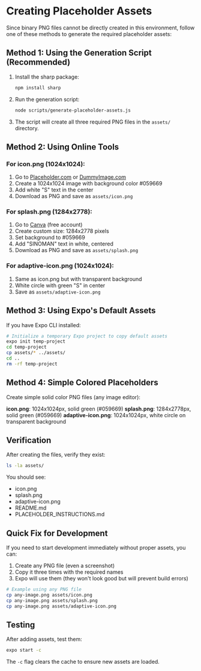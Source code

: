 # Creating Placeholder Assets

Since binary PNG files cannot be directly created in this environment, follow one of these methods to generate the required placeholder assets:

## Method 1: Using the Generation Script (Recommended)

1. Install the sharp package:
   ```bash
   npm install sharp
   ```

2. Run the generation script:
   ```bash
   node scripts/generate-placeholder-assets.js
   ```

3. The script will create all three required PNG files in the `assets/` directory.

## Method 2: Using Online Tools

### For icon.png (1024x1024):
1. Go to [Placeholder.com](https://placeholder.com/) or [DummyImage.com](https://dummyimage.com/)
2. Create a 1024x1024 image with background color #059669
3. Add white "S" text in the center
4. Download as PNG and save as `assets/icon.png`

### For splash.png (1284x2778):
1. Go to [Canva](https://www.canva.com/) (free account)
2. Create custom size: 1284x2778 pixels
3. Set background to #059669
4. Add "SINOMAN" text in white, centered
5. Download as PNG and save as `assets/splash.png`

### For adaptive-icon.png (1024x1024):
1. Same as icon.png but with transparent background
2. White circle with green "S" in center
3. Save as `assets/adaptive-icon.png`

## Method 3: Using Expo's Default Assets

If you have Expo CLI installed:

```bash
# Initialize a temporary Expo project to copy default assets
expo init temp-project
cd temp-project
cp assets/* ../assets/
cd ..
rm -rf temp-project
```

## Method 4: Simple Colored Placeholders

Create simple solid color PNG files (any image editor):

**icon.png**: 1024x1024px, solid green (#059669)
**splash.png**: 1284x2778px, solid green (#059669)
**adaptive-icon.png**: 1024x1024px, white circle on transparent background

## Verification

After creating the files, verify they exist:

```bash
ls -la assets/
```

You should see:
- icon.png
- splash.png
- adaptive-icon.png
- README.md
- PLACEHOLDER_INSTRUCTIONS.md

## Quick Fix for Development

If you need to start development immediately without proper assets, you can:

1. Create any PNG file (even a screenshot)
2. Copy it three times with the required names
3. Expo will use them (they won't look good but will prevent build errors)

```bash
# Example using any PNG file
cp any-image.png assets/icon.png
cp any-image.png assets/splash.png
cp any-image.png assets/adaptive-icon.png
```

## Testing

After adding assets, test them:

```bash
expo start -c
```

The `-c` flag clears the cache to ensure new assets are loaded.
